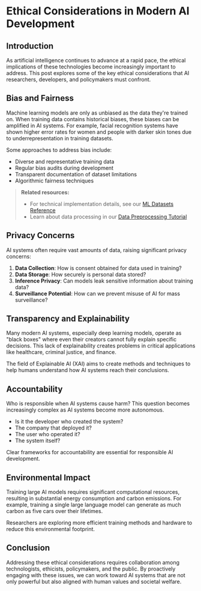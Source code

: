 # Ethical Considerations in Modern AI Development

## Introduction

As artificial intelligence continues to advance at a rapid pace, the ethical implications of these technologies become increasingly important to address. This post explores some of the key ethical considerations that AI researchers, developers, and policymakers must confront.

## Bias and Fairness

Machine learning models are only as unbiased as the data they're trained on. When training data contains historical biases, these biases can be amplified in AI systems. For example, facial recognition systems have shown higher error rates for women and people with darker skin tones due to underrepresentation in training datasets.

Some approaches to address bias include:

- Diverse and representative training data
- Regular bias audits during development
- Transparent documentation of dataset limitations
- Algorithmic fairness techniques

> **Related resources:**
> - For technical implementation details, see our [ML Datasets Reference](/examples/data/reference/ml_datasets.csv)
> - Learn about data processing in our [Data Preprocessing Tutorial](/examples/data/tutorials/data_preprocessing.txt)

## Privacy Concerns

AI systems often require vast amounts of data, raising significant privacy concerns:

1. **Data Collection**: How is consent obtained for data used in training?
2. **Data Storage**: How securely is personal data stored?
3. **Inference Privacy**: Can models leak sensitive information about training data?
4. **Surveillance Potential**: How can we prevent misuse of AI for mass surveillance?

## Transparency and Explainability

Many modern AI systems, especially deep learning models, operate as "black boxes" where even their creators cannot fully explain specific decisions. This lack of explainability creates problems in critical applications like healthcare, criminal justice, and finance.

The field of Explainable AI (XAI) aims to create methods and techniques to help humans understand how AI systems reach their conclusions.

## Accountability

Who is responsible when AI systems cause harm? This question becomes increasingly complex as AI systems become more autonomous.

- Is it the developer who created the system?
- The company that deployed it?
- The user who operated it?
- The system itself?

Clear frameworks for accountability are essential for responsible AI development.

## Environmental Impact

Training large AI models requires significant computational resources, resulting in substantial energy consumption and carbon emissions. For example, training a single large language model can generate as much carbon as five cars over their lifetimes.

Researchers are exploring more efficient training methods and hardware to reduce this environmental footprint.

## Conclusion

Addressing these ethical considerations requires collaboration among technologists, ethicists, policymakers, and the public. By proactively engaging with these issues, we can work toward AI systems that are not only powerful but also aligned with human values and societal welfare.
